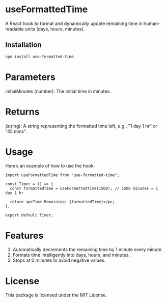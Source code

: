 # useFormattedTime

A React hook to format and dynamically update remaining time in human-readable units (days, hours, minutes).

## Installation

```bash
npm install use-formatted-time
```

# Parameters

initialMinutes (number): The initial time in minutes.

# Returns

(string): A string representing the formatted time left, e.g., "1 day 1 hr" or "45 mins".

# Usage

Here’s an example of how to use the hook:

```
import useFormattedTime from "use-formatted-time";

const Timer = () => {
  const formattedTime = useFormattedTime(1500); // 1500 minutes = 1 day 1 hr

  return <p>Time Remaining: {formattedTime}</p>;
};

export default Timer;

```

# Features

1. Automatically decrements the remaining time by 1 minute every minute.
2. Formats time intelligently into days, hours, and minutes.
3. Stops at 0 minutes to avoid negative values.

# License

This package is licensed under the MIT License.
